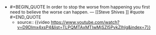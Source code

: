 - #+BEGIN_QUOTE
  In order to stop the worse from happening you first need to believe the worse can happen. — [[Steve Shives ]] #quote 
  #+END_QUOTE
	- source:: {{video https://www.youtube.com/watch?v=D9Dlmx4xsP4&list=TLPQMTAxMTIwMjSZl5PvkZlhIg&index=7}}